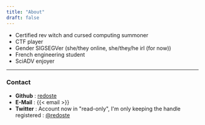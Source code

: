 ```yaml
---
title: "About"
draft: false
---
```


* Certified rev witch and cursed computing summoner
* CTF player
* Gender SIGSEGVer (she/they online, she/they/he irl (for now))
* French engineering student
* SciADV enjoyer

---
### Contact

* **Github** : [redoste](https://github.com/redoste)
* **E-Mail** : {{< email >}}
* **Twitter** : Account now in "read-only", I'm only keeping the handle registered : [@redoste](https://twitter.com/redoste)

